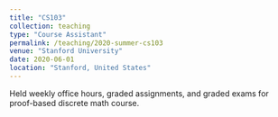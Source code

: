 ```yaml
---
title: "CS103"
collection: teaching
type: "Course Assistant"
permalink: /teaching/2020-summer-cs103
venue: "Stanford University"
date: 2020-06-01
location: "Stanford, United States"
---
```


Held weekly office hours, graded assignments, and graded exams for proof-based discrete math course.

<!-- Heading 1
======

Heading 2
======

Heading 3
======
 -->